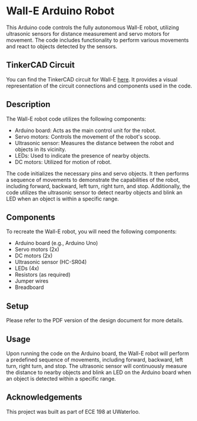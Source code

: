 # Wall-E Arduino Robot

This Arduino code controls the fully autonomous Wall-E robot, utilizing ultrasonic sensors for distance measurement and servo motors for movement. The code includes functionality to perform various movements and react to objects detected by the sensors.

## TinkerCAD Circuit

You can find the TinkerCAD circuit for Wall-E [here](https://www.tinkercad.com/things/hlpbCUQ0bUz-wall-e-circuit/editel). It provides a visual representation of the circuit connections and components used in the code.

## Description

The Wall-E robot code utilizes the following components:

- Arduino board: Acts as the main control unit for the robot.
- Servo motors: Controls the movement of the robot's scoop.
- Ultrasonic sensor: Measures the distance between the robot and objects in its vicinity.
- LEDs: Used to indicate the presence of nearby objects.
- DC motors: Utilized for motion of robot.

The code initializes the necessary pins and servo objects. It then performs a sequence of movements to demonstrate the capabilities of the robot, including forward, backward, left turn, right turn, and stop. Additionally, the code utilizes the ultrasonic sensor to detect nearby objects and blink an LED when an object is within a specific range.

## Components

To recreate the Wall-E robot, you will need the following components:

- Arduino board (e.g., Arduino Uno)
- Servo motors (2x)
- DC motors (2x)
- Ultrasonic sensor (HC-SR04)
- LEDs (4x)
- Resistors (as required)
- Jumper wires
- Breadboard

## Setup
Please refer to the PDF version of the design document for more details.

## Usage

Upon running the code on the Arduino board, the Wall-E robot will perform a predefined sequence of movements, including forward, backward, left turn, right turn, and stop. The ultrasonic sensor will continuously measure the distance to nearby objects and blink an LED on the Arduino board when an object is detected within a specific range.

## Acknowledgements

This project was built as part of ECE 198 at UWaterloo.
